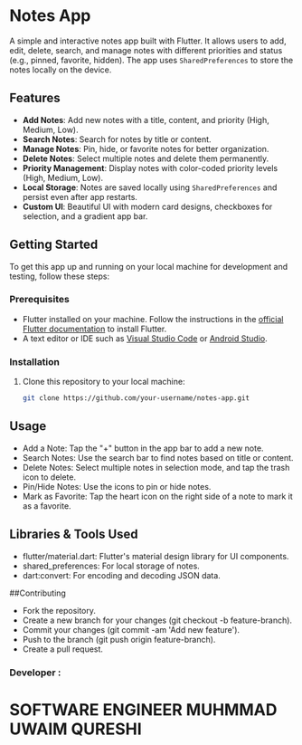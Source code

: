 # Notes App

A simple and interactive notes app built with Flutter. It allows users to add, edit, delete, search, and manage notes with different priorities and status (e.g., pinned, favorite, hidden). The app uses `SharedPreferences` to store the notes locally on the device.

## Features

- **Add Notes**: Add new notes with a title, content, and priority (High, Medium, Low).
- **Search Notes**: Search for notes by title or content.
- **Manage Notes**: Pin, hide, or favorite notes for better organization.
- **Delete Notes**: Select multiple notes and delete them permanently.
- **Priority Management**: Display notes with color-coded priority levels (High, Medium, Low).
- **Local Storage**: Notes are saved locally using `SharedPreferences` and persist even after app restarts.
- **Custom UI**: Beautiful UI with modern card designs, checkboxes for selection, and a gradient app bar.

## Getting Started

To get this app up and running on your local machine for development and testing, follow these steps:

### Prerequisites

- Flutter installed on your machine. Follow the instructions in the [official Flutter documentation](https://flutter.dev/docs/get-started/install) to install Flutter.
- A text editor or IDE such as [Visual Studio Code](https://code.visualstudio.com/) or [Android Studio](https://developer.android.com/studio).

### Installation

1. Clone this repository to your local machine:

   ```bash
   git clone https://github.com/your-username/notes-app.git

## Usage
- Add a Note: Tap the "+" button in the app bar to add a new note.
- Search Notes: Use the search bar to find notes based on title or content.
- Delete Notes: Select multiple notes in selection mode, and tap the trash icon to delete.
- Pin/Hide Notes: Use the icons to pin or hide notes.
- Mark as Favorite: Tap the heart icon on the right side of a note to mark it as a favorite.
  
## Libraries & Tools Used
- flutter/material.dart: Flutter's material design library for UI components.
- shared_preferences: For local storage of notes.
- dart:convert: For encoding and decoding JSON data.
  
##Contributing
- Fork the repository.
- Create a new branch for your changes (git checkout -b feature-branch).
- Commit your changes (git commit -am 'Add new feature').
- Push to the branch (git push origin feature-branch).
- Create a pull request.
 ### Developer :
 # SOFTWARE ENGINEER MUHMMAD UWAIM QURESHI
